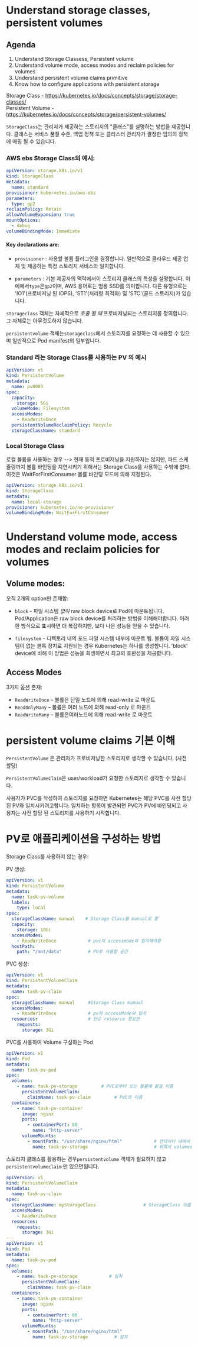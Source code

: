 # Understand storage classes, persistent volumes
## Agenda
1. Understand Storage Classess, Persistent volume
2. Understand volume mode, access modes and reclaim policies for volumes
3. Understand persistent volume claims primitive
4. Know how to configure applications with persistent storage

Storage Class - https://kubernetes.io/docs/concepts/storage/storage-classes/ <br>
Persistent Volume - https://kubernetes.io/docs/concepts/storage/persistent-volumes/


`StorageClass`는 관리자가 제공하는 스토리지의 "클래스"를 설명하는 방법을 제공합니다. 클래스는 서비스 품질 수준, 백업 정책 또는 클러스터 관리자가 결정한 임의의 정책에 매핑 될 수 있습니다.

### AWS ebs Storage Class의 예시:

```yaml
apiVersion: storage.k8s.io/v1
kind: StorageClass
metadata:
  name: standard
provisioner: kubernetes.io/aws-ebs
parameters:
  type: gp2
reclaimPolicy: Retain
allowVolumeExpansion: true
mountOptions:
  - debug
volumeBindingMode: Immediate
```

#### Key declarations are:

* `provisioner` : 사용할 볼륨 플러그인을 결정합니다. 일반적으로 클라우드 제공 업체 및 제공하는 특정 스토리지 서비스와 일치합니다.

* `parameters` : 기본 제공자의 맥락에서이 스토리지 클래스의 특성을 설명합니다. 이 예에서`type`은`gp2`이며, AWS 용어로는 범용 SSD를 의미합니다. 다른 유형으로는 'IO1'(프로비저닝 된 IOPS), 'ST1'(처리량 최적화) 및 'STC'(콜드 스토리지)가 있습니다.

`storageclass` 객체는 자체적으로 *호출 될 때* 프로비저닝되는 스토리지를 정의합니다. 그 자체로는 아무것도하지 않습니다.

`persistentvolume` 객체는`storageclass`에서 스토리지를 요청하는 데 사용할 수 있으며 일반적으로 Pod manifest의 일부입니다.

### Standard 라는 Storage Class를 사용하는 PV 의 예시

```yaml
apiVersion: v1
kind: PersistentVolume
metadata:
  name: pv0003
spec:
  capacity:
    storage: 5Gi
  volumeMode: Filesystem
  accessModes:
    - ReadWriteOnce
  persistentVolumeReclaimPolicy: Recycle
  storageClassName: standard
```
### Local Storage Class
로컬 볼륨을 사용하는 경우 --> 현재 동적 프로비저닝을 지원하지는 않지만, 파드 스케줄링까지 볼륨 바인딩을 지연시키기 위해서는 Storage Class를 사용하는 수밖에 없다. 이것은 WaitForFirstConsumer 볼륨 바인딩 모드에 의해 지정된다.

```yaml
apiVersion: storage.k8s.io/v1
kind: StorageClass
metadata:
  name: local-storage
provisioner: kubernetes.io/no-provisioner
volumeBindingMode: WaitForFirstConsumer
```

# Understand volume mode, access modes and reclaim policies for volumes

## Volume modes:

오직 2개의 option만 존재함:

* `block` - 파일 시스템 *없이* raw block device로 Pod에 마운트됩니다. Pod/Application은 raw block device를 처리하는 방법을 이해해야합니다. 이러한 방식으로 표시하면 더 복잡하지만, 보다 나은 성능을 얻을 수 있습니다.

* `filesystem` - 디렉토리 내의 포드 파일 시스템 내부에 마운트 됨. 볼륨이 파일 시스템이 없는 블록 장치로 지원되는 경우 Kubernetes는 하나를 생성합니다. 'block' device에 비해 이 방법은 성능을 희생하면서 최고의 호환성을 제공합니다.

## Access Modes

3가지 옵션 존재:

*  `ReadWriteOnce` – 볼륨은 단일 노드에 의해 read-write 로 마운트
*  `ReadOnlyMany` – 볼륨은 여러 노드에 의해 read-only 로 마운트
*  `ReadWriteMany` – 볼륨은여러노드에 의해 read-write 로 마운트

# persistent volume claims 기본 이해

`PersistentVolume` 은 관리자가 프로비저닝한 스토리지로 생각할 수 있습니다. (사전 할당)

`PersistentVolumeClaim`은 user/workload가 요청한 스토리지로 생각할 수 있습니다. 

사용자가 PVC를 작성하여 스토리지를 요청하면 Kubernetes는 해당 PVC를 사전 할당된 PV와 일치시키려고합니다. 일치하는 항목이 발견되면 PVC가 PV에 바인딩되고 사용자는 사전 할당 된 스토리지를 사용하기 시작합니다.


# PV로 애플리케이션을 구성하는 방법

Storage Class를 사용하지 않는 경우:

PV 생성: 

```yaml
apiVersion: v1
kind: PersistentVolume
metadata:
  name: task-pv-volume
  labels:
    type: local
spec:
  storageClassName: manual    # Storage Class를 manual로 함
  capacity:
    storage: 10Gi
  accessModes:
    - ReadWriteOnce            # pvc의 accessmode와 일치해야함
  hostPath:
    path: "/mnt/data"          # PV로 사용할 공간
```

PVC 생성:

```yaml
apiVersion: v1
kind: PersistentVolumeClaim
metadata:
  name: task-pv-claim
spec:
  storageClassName: manual     #Storage Class manual
  accessModes:
    - ReadWriteOnce            # pv의 accessMode와 일치
  resources:                   # 단순 resource 정보만
    requests:
      storage: 3Gi
```

PVC를 사용하여 Volume 구성하는 Pod

```yaml
apiVersion: v1
kind: Pod
metadata:
  name: task-pv-pod
spec:
  volumes:
    - name: task-pv-storage         # PVC로부터 오는 볼륨에 붙일 이름
      persistentVolumeClaim:      
        claimName: task-pv-claim         # PVC의 이름
  containers:
    - name: task-pv-container
      image: nginx
      ports:
        - containerPort: 80
          name: "http-server"
      volumeMounts:
        - mountPath: "/usr/share/nginx/html"            # 컨테이너 내에서 마운트할 곳 
          name: task-pv-storage                         # 위쪽의 volumes의 name과 일치해야함! PVC로부터 오는 볼륨을 지칭하기 때문에
```

스토리지 클래스를 활용하는 경우`persistentvolume` 객체가 필요하지 않고`persistentvolumeclaim` 만 있으면됩니다.


```yaml
apiVersion: v1
kind: PersistentVolumeClaim
metadata:
  name: task-pv-claim
spec:
  storageClassName: myStorageClass                  # StorageClass 이름
  accessModes:
    - ReadWriteOnce
  resources:
    requests:
      storage: 3Gi
---
apiVersion: v1
kind: Pod
metadata:
  name: task-pv-pod
spec:
  volumes:
    - name: task-pv-storage            # 일치
      persistentVolumeClaim:
        claimName: task-pv-claim
  containers:
    - name: task-pv-container
      image: nginx
      ports:
        - containerPort: 80
          name: "http-server"
      volumeMounts:
        - mountPath: "/usr/share/nginx/html"
          name: task-pv-storage          # 일치
```

